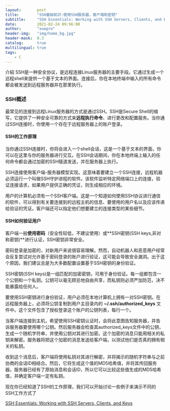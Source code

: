 ```yaml
---
layout:       post
title:        "SSH基础知识:使用SSH服务器，客户端和密钥"
subtitle:     "SSH Essentials: Working with SSH Servers, Clients, and Keys"
date:         2021-02-24 09:56:00
author:       "xuepro"
header-img:   "img/home_bg.jpg"
header-mask:  0.3
catalog:      true
multilingual: true
tags:
    - C
---
```


介紹
SSH是一种安全协议，是远程连接Linux服务器的主要手段。它通过生成一个远程shell来提供一个基于文本的界面。连接后，你在本地终端中输入的所有命令都会被发送到远程服务器并在那里执行。


### SSH概述
最常见的连接到远程Linux服务器的方式是通过SSH。SSH是Secure Shell的缩写，它提供了一种安全可靠的方式来**远程执行命令**、进行更改和配置服务。当你通过SSH连接时，你使用一个存在于远程服务器上的账户登录。

#### SSH的工作原理
当你通过SSH连接时，你将会进入一个shell会话，这是一个基于文本的界面，你可以在这里与你的服务器进行交互。在SSH会话期间，你在本地终端上输入的任何命令都会通过加密的SSH隧道发送，并在服务器上执行。

SSH连接使用客户端-服务器模型实现。这意味着要建立一个SSH连接，远程机器必须运行一个叫做SSH守护进程的软件。该软件监听特定网络端口上的连接，验证连接请求，如果用户提供正确的凭证，则生成相应的环境。

用户的计算机必须有一个SSH客户端。这是一个知道如何使用SSH协议进行通信的软件，可以得到有关要连接到的远程主机的信息、要使用的用户名以及应该传递给验证的凭证。客户端还可以指定他们想要建立的连接类型的某些细节。

#### SSH如何验证用户

客户端一般**使用密码**（安全性较低，不建议使用）或**SSH密钥(SSH keys,非对称密钥)**进行认证，SSH密钥非常安全。

密码登录是加密的，对新用户来说很容易理解。然而，自动机器人和恶意用户经常会反复尝试对允许基于密码登录的账户进行验证，这可能会导致安全漏洞。出于这个原因，我们建议总是为大多数配置设置基于SSH密钥的身份验证。

SSH密钥(SSH keys)是一组匹配的加密密钥，可用于身份验证。每一组都包含一个公钥和一个私钥。公钥可以毫无顾忌地自由共享，而私钥则必须严加防范，决不能暴露给任何人。

要使用SSH密钥进行身份验证，用户必须在本地计算机上拥有一对SSH密钥。在远程服务器上，必须将公钥复制到用户主目录内的 **~/.ssh/authorized_keys** 文件中。这个文件包含了授权登录这个账户的公钥列表，每行一个。

当客户端连接到主机，希望使用SSH密钥认证时，会将此意图告知服务器，并告诉服务器要使用哪个公钥。然后服务器会检查其authorized_keys文件中的公钥，生成一个随机字符串，并使用公钥对其进行加密。这个加密的消息只能用相关的私钥来解密。服务器将把这个加密的消息发送给客户端，以测试他们是否真的拥有相关的私钥。

收到这个消息后，客户端将使用私钥对其进行解密，并将揭示的随机字符串与之前协商的会话ID相结合。然后，它将生成这个值的MD5哈希值，并将其传回服务器。服务器已经有了原始消息和会话ID，所以它可以比较这些值生成的MD5哈希值，并确定客户端一定有私钥。

现在你已经知道了SSH的工作原理，我们可以开始讨论一些例子来演示不同的SSH工作方式了


[SSH Essentials: Working with SSH Servers, Clients, and Keys](https://www.digitalocean.com/community/tutorials/ssh-essentials-working-with-ssh-servers-clients-and-keys)
